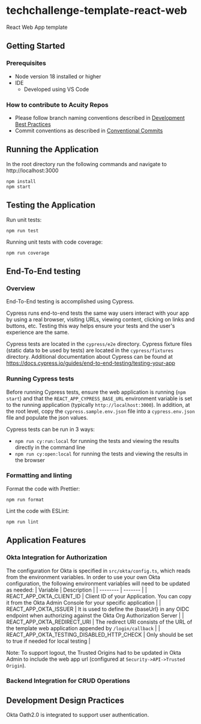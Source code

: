 # techchallenge-template-react-web
React Web App template

## Getting Started

### Prerequisites
- Node version 18 installed or higher
- IDE
  - Developed using VS Code

### How to contribute to Acuity Repos
- Please follow branch naming conventions described in [Development Best Practices](https://acuity-inc.atlassian.net/wiki/spaces/TCS1/pages/1993113601/Development+Best+Practices)
- Commit conventions as described in [Conventional Commits](https://www.conventionalcommits.org/en/v1.0.0/#summary)

## Running the Application
In the root directory run the following commands and navigate to http://localhost:3000
```
npm install
npm start
```

## Testing the Application
Run unit tests:

```
npm run test
```

Running unit tests with code coverage:

```
npm run coverage
```

## End-To-End testing

### Overview

End-To-End testing is accomplished using Cypress.

Cypress runs end-to-end tests the same way users interact with your app by using a real browser, visiting URLs, viewing content, clicking on links and buttons, etc.
Testing this way helps ensure your tests and the user's experience are the same.

Cypress tests are located in the `cypress/e2e` directory. Cypress fixture files (static data to be used by tests) are located in the `cypress/fixtures` directory.
Additional documentation about Cypress can be found at https://docs.cypress.io/guides/end-to-end-testing/testing-your-app

### Running Cypress tests

Before running Cypress tests, ensure the web application is running (`npm start`) and that the `REACT_APP_CYPRESS_BASE_URL` environment variable is set to the running application (typically `http://localhost:3000`). In addition, at the root level, copy the `cypress.sample.env.json` file into a `cypress.env.json` file and populate the json values.

Cypress tests can be run in 3 ways:

- `npm run cy:run:local` for running the tests and viewing the results directly in the command line
- `npm run cy:open:local` for running the tests and viewing the results in the browser

### Formatting and linting
Format the code with Prettier:
```
npm run format
```

Lint the code with ESLint:
```
npm run lint
```

## Application Features
### Okta Integration for Authorization
The configuration for Okta is specified in `src/okta/config.ts`, which reads from the environment variables.
In order to use your own Okta configuration, the following environment variables will need to be updated as needed:
| Variable | Description |
| -------- | ------- |
| REACT_APP_OKTA_CLIENT_ID | Client ID of your Application. You can copy it from the Okta Admin Console for your specific application |
| REACT_APP_OKTA_ISSUER | It is used to define the {baseUrl} in any OIDC endpoint when authorizing against the Okta Org Authorization Server |
| REACT_APP_OKTA_REDIRECT_URI | The redirect URI consists of the URL of the template web application appended by `/login/callback` |
| REACT_APP_OKTA_TESTING_DISABLED_HTTP_CHECK | Only should be set to true if needed for local testing |

Note: To support logout, the Trusted Origins had to be updated in Okta Admin to include the web app url (configured at `Security->API->Trusted Origin`).
### Backend Integration for CRUD Operations

## Development Design Practices

Okta Oath2.0 is integrated to support user authentication.